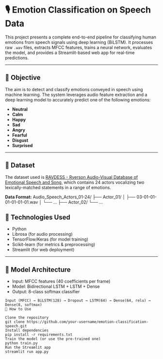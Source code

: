 # 🎙️ Emotion Classification on Speech Data

This project presents a complete end-to-end pipeline for classifying human emotions from speech signals using deep learning (BiLSTM). It processes raw `.wav` files, extracts MFCC features, trains a neural network, evaluates the model, and provides a Streamlit-based web app for real-time predictions.

---

## 📌 Objective

The aim is to detect and classify emotions conveyed in speech using machine learning. The system leverages audio feature extraction and a deep learning model to accurately predict one of the following emotions:
- **Neutral**
- **Calm**
- **Happy**
- **Sad**
- **Angry**
- **Fearful**
- **Disgust**
- **Surprised**

---

## 📁 Dataset

The dataset used is [RAVDESS - Ryerson Audio-Visual Database of Emotional Speech and Song](https://zenodo.org/record/1188976), which contains 24 actors vocalizing two lexically-matched statements in a range of emotions.

**Data Format:**
Audio_Speech_Actors_01-24/
├── Actor_01/
│ ├── 03-01-01-01-01-01-01.wav
│ └── ...
├── Actor_02/
└── ...
## 🔧 Technologies Used

- Python
- Librosa (for audio processing)
- TensorFlow/Keras (for model training)
- Scikit-learn (for metrics & preprocessing)
- Streamlit (for web deployment)

---

## 🧠 Model Architecture

- Input: MFCC features (40 coefficients per frame)
- Model: Bidirectional LSTM + LSTM + Dense
- Output: 8-class softmax classifier

```text
Input (MFCC) → BiLSTM(128) → Dropout → LSTM(64) → Dense(64, relu) → Dense(8, softmax)
📌 How to Use

Clone the repository
git clone https://github.com/your-username/emotion-classification-speech.git
Install dependencies
pip install -r requirements.txt
Train the model (or use the pre-trained one)
python train.py
Run the Streamlit app
streamlit run app.py
